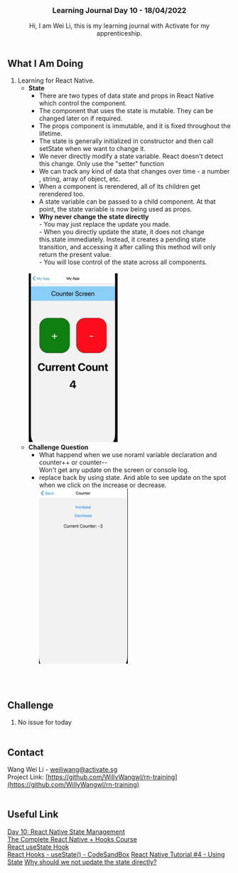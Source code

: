 <br />
<div align="center">

  <h3 align="center">Learning Journal Day 10 - 18/04/2022</h3>

  <p align="center">
    Hi, I am Wei Li, this is my learning journal with Activate for my apprenticeship. 
    <br /><br />
  </p>
</div>

<!-- What I Am Doing -->

## What I Am Doing

<oL>
  <li>    
    Learning for React Native.
    <ul>
        <li>
            <b>State</b> <br />
            <ul>
                <li>There are two types of data state and props in React Native which control the component.</li> 
                <li>The component that uses the state is mutable. They can be changed later on if required.</li>
                <li>The props component is immutable, and it is fixed throughout the lifetime.</li>
                <li>The state is generally initialized in constructor and then call setState when we want to change it.</li>
                <li>We never directly modify a state variable. React doesn't detect this change. Only use the "setter" function </li>
                <li>We can track any kind of data that changes over time - a number , string, array of object, etc.</li>
                <li>When a component is rerendered, all of its children get rerendered too.</li>
                <li>A state variable can be passed to a child component. At that point, the state variable is now being used as props.</li>
                <li><b>Why never change the state directly</b><br />
                    - You may just replace the update you made.<br />
                    - When you directly update the state, it does not change this.state immediately. Instead, it creates a pending state transition, and accessing it after calling this method will only return the present value. <br />
                    - You will lose control of the state across all components.<br />
                </li>
            </ul><br />
            <img src="./img/counter.jpg" width="200"/><br />
        </li>
        <li>
            <b>Challenge Question</b> <br />
            <ul>
                <li>What happend when we use noraml variable declaration and counter++ or counter--<br />  
                  Won't get any update on the screen or console log.  </li>
                <li>replace back by using state. And able to see update on the spot when we click on the increase or decrease.</li>
                <img src="./img/18AprChallenge.jpg" width="200"/><br />
            </ul>
        </li>
    </ul>
    </li>
</ol>
<br /><br />

<!-- Challenge -->

## Challenge

1. No issue for today
   <br />
   <br />

<!-- CONTACT -->

## Contact

Wang Wei Li - weiliwang@activate.sg<br />
Project Link: [https://github.com/WillyWangwl/rn-training](https://github.com/WillyWangwl/rn-training)
<br /><br />

<!-- Useful Link -->

## Useful Link

[Day 10: React Native State Management](https://docs.google.com/document/d/1qo1kA0VyDVUT-HQd4CsTLzU00hcaKdTnuog4xts1gz4/edit#heading=h.sjc7nb6il2di)<br />
[The Complete React Native + Hooks Course](https://www.udemy.com/course/the-complete-react-native-and-redux-course/learn/lecture/15706372#overview)<br />
[React useState Hook](https://www.w3schools.com/react/react_usestate.asp)<br />
[React Hooks - useState() - CodeSandBox](https://codesandbox.io/s/mpnoljl19?file=/src/index.js:149-157)
[React Native Tutorial #4 - Using State](https://www.youtube.com/watch?v=1FiIYaRr148)
[Why should we not update the state directly?](https://www.bestinterviewquestion.com/question/why-should-we-not-update-the-state-directly-in-react-qxzqu5592op)
